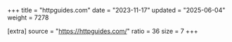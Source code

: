 +++
title = "httpguides.com"
date = "2023-11-17"
updated = "2025-06-04"
weight = 7278

[extra]
source = "https://httpguides.com/"
ratio = 36
size = 7
+++
